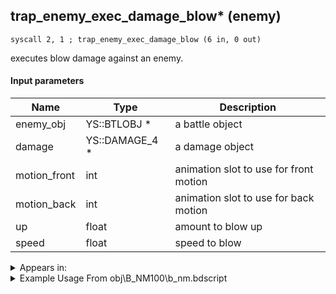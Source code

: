 ## trap_enemy_exec_damage_blow* (enemy)

`syscall 2, 1 ; trap_enemy_exec_damage_blow (6 in, 0 out)`

executes blow damage against an enemy.

#### Input parameters
| Name | Type | Description
|------|------|------------
| enemy_obj   | YS::BTLOBJ *   | a battle object
| damage   | YS::DAMAGE_4 *   | a damage object
| motion_front   | int   | animation slot to use for front motion
| motion_back   | int   | animation slot to use for back motion
| up   | float   | amount to blow up
| speed   | float   | speed to blow




<details>
	<summary>Appears in:</summary>
| filename | Entity (obj)
|----------|-------------
| obj\B_NM100\b_nm.bdscript       | ((B) Prison Keeper)          
| obj\EH_G_EX250\g_ex.bdscript       | ((EH) Bomb Bell B)          
| obj\F_WI400\f_wi.bdscript       | ((F) Box (Pete throws) (WI))          
| obj\F_WI410\f_wi.bdscript       | ((F) Barrel (Pete throws) (WI))          
| obj\F_WI420\f_wi.bdscript       | ((F) Bowl (Pete throws) (WI))          
| obj\G_EX250_EH\g_ex.bdscript       | ()          
| obj\M_EX050\m_ex.bdscript       | ((M) Large Body)          
| obj\M_EX050_WI\m_ex.bdscript       | ((M) Large Body (WI))          
| obj\M_EX060\m_ex.bdscript       | ((M) Fat Bandit)          
| obj\M_EX350_08\m_ex.bdscript       | ((M) Mushroom 8 (EX))          
| obj\M_EX700\m_ex.bdscript       | ((M) Mole Driller)          
| obj\M_EX700_NM\m_ex.bdscript       | ((M) Mole Driller (NM))          
| obj\N_LK020_BTL\n_lk.bdscript       | ((N) Pumba (BTL) (LK))          
| obj\N_WI010_BTL\n_wi.bdscript       | ((N) Pete (captain) (BTL) (WI))          
| obj\N_WI010_BTL_VS\n_wi.bdscript       | ((N) Pete (captain) (BTL_VS) (WI))          

</details>

<details>
	<summary>Example Usage From obj\B_NM100\b_nm.bdscript</summary>
```
L3020:
 jz L3053
 pushImm 0
 popToWp W160
 pushFromFSp 0
 pushFromFSp 4
 pushImm 16
 pushImm 18
 pushImmf -300
 pushImmf 100
 syscall 2, 1 ; trap_enemy_exec_damage_blow (6 in, 0 out)
 pushFromFSp 0
 pushFromPAi L12078 ; ___ai 'move_roll' (L12078)
 syscall 1, 8 ; trap_obj_act_start (2 in, 0 out)
 jmp L3059
```
</details>

